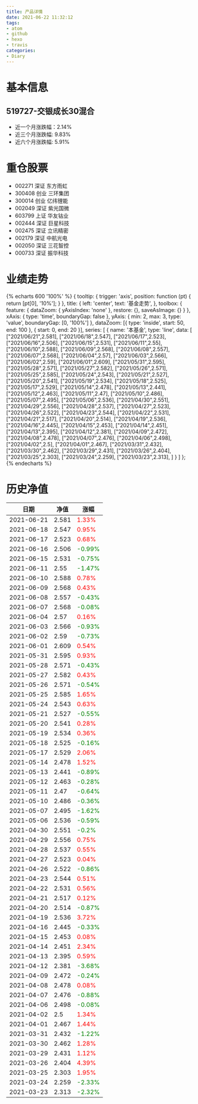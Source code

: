 ```yaml
---
title: 产品详情
date: 2021-06-22 11:32:12
tags:
- atom
- github
- hexo
- travis
categories:
- Diary
---
```


# 基本信息
## 519727-交银成长30混合
- 近一个月涨跌幅：2.14%
- 近三个月涨跌幅: 9.83%
- 近六个月涨跌幅: 5.91%

# 重仓股票
- 002271 深证 东方雨虹
- 300408 创业 三环集团
- 300014 创业 亿纬锂能
- 002049 深证 紫光国微
- 603799 上证 华友钴业
- 002444 深证 巨星科技
- 002475 深证 立讯精密
- 002179 深证 中航光电
- 002050 深证 三花智控
- 000733 深证 振华科技
# 业绩走势

{% echarts 600 '100%' %}
{
  tooltip: {
        trigger: 'axis',
        position: function (pt) {
            return [pt[0], '10%'];
        }
    },
    title: {
        left: 'center',
        text: '基金走势',
    },
    toolbox: {
        feature: {
            dataZoom: {
                yAxisIndex: 'none'
            },
            restore: {},
            saveAsImage: {}
        }
    },
    xAxis: {
        type: 'time',
        boundaryGap: false
    },
    yAxis: {
        min: 2,
        max: 3,
        type: 'value',
        boundaryGap: [0, '100%']
    },
    dataZoom: [{
        type: 'inside',
        start: 50,
        end: 100
    }, {
        start: 0,
        end: 20
    }],
    series: [
        {
            name: '本基金',
            type: 'line',
            data: [
["2021/06/21",2.581],
["2021/06/18",2.547],
["2021/06/17",2.523],
["2021/06/16",2.506],
["2021/06/15",2.531],
["2021/06/11",2.55],
["2021/06/10",2.588],
["2021/06/09",2.568],
["2021/06/08",2.557],
["2021/06/07",2.568],
["2021/06/04",2.57],
["2021/06/03",2.566],
["2021/06/02",2.59],
["2021/06/01",2.609],
["2021/05/31",2.595],
["2021/05/28",2.571],
["2021/05/27",2.582],
["2021/05/26",2.571],
["2021/05/25",2.585],
["2021/05/24",2.543],
["2021/05/21",2.527],
["2021/05/20",2.541],
["2021/05/19",2.534],
["2021/05/18",2.525],
["2021/05/17",2.529],
["2021/05/14",2.478],
["2021/05/13",2.441],
["2021/05/12",2.463],
["2021/05/11",2.47],
["2021/05/10",2.486],
["2021/05/07",2.495],
["2021/05/06",2.536],
["2021/04/30",2.551],
["2021/04/29",2.556],
["2021/04/28",2.537],
["2021/04/27",2.523],
["2021/04/26",2.522],
["2021/04/23",2.544],
["2021/04/22",2.531],
["2021/04/21",2.517],
["2021/04/20",2.514],
["2021/04/19",2.536],
["2021/04/16",2.445],
["2021/04/15",2.453],
["2021/04/14",2.451],
["2021/04/13",2.395],
["2021/04/12",2.381],
["2021/04/09",2.472],
["2021/04/08",2.478],
["2021/04/07",2.476],
["2021/04/06",2.498],
["2021/04/02",2.5],
["2021/04/01",2.467],
["2021/03/31",2.432],
["2021/03/30",2.462],
["2021/03/29",2.431],
["2021/03/26",2.404],
["2021/03/25",2.303],
["2021/03/24",2.259],
["2021/03/23",2.313],
]
        }
    ]
};
{% endecharts %}

# 历史净值

| 日期 | 净值 | 涨幅 |
| --- | --- | --- |
|2021-06-21|2.581|<font color=red>1.33%</font>|
|2021-06-18|2.547|<font color=red>0.95%</font>|
|2021-06-17|2.523|<font color=red>0.68%</font>|
|2021-06-16|2.506|<font color=green>-0.99%</font>|
|2021-06-15|2.531|<font color=green>-0.75%</font>|
|2021-06-11|2.55|<font color=green>-1.47%</font>|
|2021-06-10|2.588|<font color=red>0.78%</font>|
|2021-06-09|2.568|<font color=red>0.43%</font>|
|2021-06-08|2.557|<font color=green>-0.43%</font>|
|2021-06-07|2.568|<font color=green>-0.08%</font>|
|2021-06-04|2.57|<font color=red>0.16%</font>|
|2021-06-03|2.566|<font color=green>-0.93%</font>|
|2021-06-02|2.59|<font color=green>-0.73%</font>|
|2021-06-01|2.609|<font color=red>0.54%</font>|
|2021-05-31|2.595|<font color=red>0.93%</font>|
|2021-05-28|2.571|<font color=green>-0.43%</font>|
|2021-05-27|2.582|<font color=red>0.43%</font>|
|2021-05-26|2.571|<font color=green>-0.54%</font>|
|2021-05-25|2.585|<font color=red>1.65%</font>|
|2021-05-24|2.543|<font color=red>0.63%</font>|
|2021-05-21|2.527|<font color=green>-0.55%</font>|
|2021-05-20|2.541|<font color=red>0.28%</font>|
|2021-05-19|2.534|<font color=red>0.36%</font>|
|2021-05-18|2.525|<font color=green>-0.16%</font>|
|2021-05-17|2.529|<font color=red>2.06%</font>|
|2021-05-14|2.478|<font color=red>1.52%</font>|
|2021-05-13|2.441|<font color=green>-0.89%</font>|
|2021-05-12|2.463|<font color=green>-0.28%</font>|
|2021-05-11|2.47|<font color=green>-0.64%</font>|
|2021-05-10|2.486|<font color=green>-0.36%</font>|
|2021-05-07|2.495|<font color=green>-1.62%</font>|
|2021-05-06|2.536|<font color=green>-0.59%</font>|
|2021-04-30|2.551|<font color=green>-0.2%</font>|
|2021-04-29|2.556|<font color=red>0.75%</font>|
|2021-04-28|2.537|<font color=red>0.55%</font>|
|2021-04-27|2.523|<font color=red>0.04%</font>|
|2021-04-26|2.522|<font color=green>-0.86%</font>|
|2021-04-23|2.544|<font color=red>0.51%</font>|
|2021-04-22|2.531|<font color=red>0.56%</font>|
|2021-04-21|2.517|<font color=red>0.12%</font>|
|2021-04-20|2.514|<font color=green>-0.87%</font>|
|2021-04-19|2.536|<font color=red>3.72%</font>|
|2021-04-16|2.445|<font color=green>-0.33%</font>|
|2021-04-15|2.453|<font color=red>0.08%</font>|
|2021-04-14|2.451|<font color=red>2.34%</font>|
|2021-04-13|2.395|<font color=red>0.59%</font>|
|2021-04-12|2.381|<font color=green>-3.68%</font>|
|2021-04-09|2.472|<font color=green>-0.24%</font>|
|2021-04-08|2.478|<font color=red>0.08%</font>|
|2021-04-07|2.476|<font color=green>-0.88%</font>|
|2021-04-06|2.498|<font color=green>-0.08%</font>|
|2021-04-02|2.5|<font color=red>1.34%</font>|
|2021-04-01|2.467|<font color=red>1.44%</font>|
|2021-03-31|2.432|<font color=green>-1.22%</font>|
|2021-03-30|2.462|<font color=red>1.28%</font>|
|2021-03-29|2.431|<font color=red>1.12%</font>|
|2021-03-26|2.404|<font color=red>4.39%</font>|
|2021-03-25|2.303|<font color=red>1.95%</font>|
|2021-03-24|2.259|<font color=green>-2.33%</font>|
|2021-03-23|2.313|<font color=green>-2.32%</font>|
